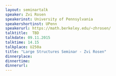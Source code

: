 ```yaml
---
layout: seminartalk
speaker: Zvi Rosen
speakerinst: University of Pennsylvania
speakershortinst: UPenn
speakerurl: https://math.berkeley.edu/~zhrosen/
talktitle:  TBD
talkdate: 09.11.2015
talktime: 14.15
talkplace: U250a
title: "Large Structures Seminar - Zvi Rosen"
dinnerplace: 
dinnertime: 
dinnerurl: 
---
```

